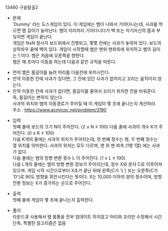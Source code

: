 13460 구슬탈출2<br/>
* 문제<br/>
 'Dummy' 라는 도스게임이 있다. 이 게임에는 뱀이 나와서 기어다니는데, 사과를 먹으면 뱀 길이가 늘어난다. 뱀이 이리저리 기어다니다가 벽 또는 자기자신의 몸과 부딪히면 게임이 끝난다.<br/>
게임은 NxN 정사각 보드위에서 진행되고, 몇몇 칸에는 사과가 놓여져 있다. 보드의 상하좌우 끝에 벽이 있다. 게임이 시작할때 뱀은 맨위 맨좌측에 위치하고 뱀의 길이는 1 이다. 뱀은 처음에 오른쪽을 향한다.<br/>
뱀은 매 초마다 이동을 하는데 다음과 같은 규칙을 따른다.<br/>
- 먼저 뱀은 몸길이를 늘려 머리를 다음칸에 위치시킨다.<br/>
- 만약 이동한 칸에 사과가 있다면, 그 칸에 있던 사과가 없어지고 꼬리는 움직이지 않는다.<br/>
- 만약 이동한 칸에 사과가 없다면, 몸길이를 줄여서 꼬리가 위치한 칸을 비워준다. 즉, 몸길이는 변하지 않는다.<br/>
사과의 위치와 뱀의 이동경로가 주어질 때 이 게임이 몇 초에 끝나는지 계산하라.<br/>
주소 : <https://www.acmicpc.net/problem/3190><br/>

* 입력<br/>
첫째 줄에 보드의 크기 N이 주어진다. (2 ≤ N ≤ 100) 다음 줄에 사과의 개수 K가 주어진다. (0 ≤ K ≤ 100)<br/>
다음 K개의 줄에는 사과의 위치가 주어지는데, 첫 번째 정수는 행, 두 번째 정수는 열 위치를 의미한다. 사과의 위치는 모두 다르며, 맨 위 맨 좌측 (1행 1열) 에는 사과가 없다.<br/>
다음 줄에는 뱀의 방향 변환 횟수 L 이 주어진다. (1 ≤ L ≤ 100)<br/>
다음 L개의 줄에는 뱀의 방향 변환 정보가 주어지는데,  정수 X와 문자 C로 이루어져 있으며. 게임 시작 시간으로부터 X초가 끝난 뒤에 왼쪽(C가 'L') 또는 오른쪽(C가 'D')로 90도 방향을 회전시킨다는 뜻이다. X는 10,000 이하의 양의 정수이며, 방향 전환 정보는 X가 증가하는 순으로 주어진다.<br/>

* 출력<br/>
첫째 줄에 게임이 몇 초에 끝나는지 출력한다.<br/>

* 풀이<br/>
라운드큐 사용해서 뱀 몸통을 전부 업데이트 하지않고 머리와 꼬리만 수정해서 시간단축, 특별한 알고리즘은 없음
